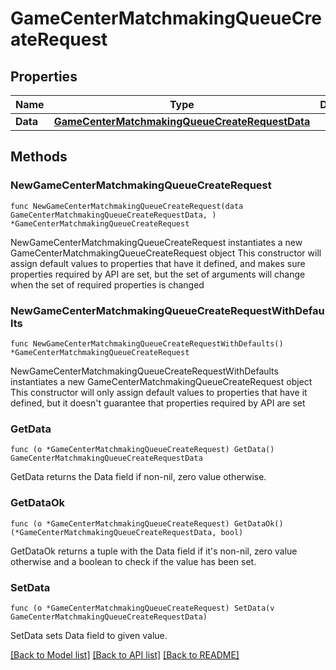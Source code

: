 # GameCenterMatchmakingQueueCreateRequest

## Properties

Name | Type | Description | Notes
------------ | ------------- | ------------- | -------------
**Data** | [**GameCenterMatchmakingQueueCreateRequestData**](GameCenterMatchmakingQueueCreateRequestData.md) |  | 

## Methods

### NewGameCenterMatchmakingQueueCreateRequest

`func NewGameCenterMatchmakingQueueCreateRequest(data GameCenterMatchmakingQueueCreateRequestData, ) *GameCenterMatchmakingQueueCreateRequest`

NewGameCenterMatchmakingQueueCreateRequest instantiates a new GameCenterMatchmakingQueueCreateRequest object
This constructor will assign default values to properties that have it defined,
and makes sure properties required by API are set, but the set of arguments
will change when the set of required properties is changed

### NewGameCenterMatchmakingQueueCreateRequestWithDefaults

`func NewGameCenterMatchmakingQueueCreateRequestWithDefaults() *GameCenterMatchmakingQueueCreateRequest`

NewGameCenterMatchmakingQueueCreateRequestWithDefaults instantiates a new GameCenterMatchmakingQueueCreateRequest object
This constructor will only assign default values to properties that have it defined,
but it doesn't guarantee that properties required by API are set

### GetData

`func (o *GameCenterMatchmakingQueueCreateRequest) GetData() GameCenterMatchmakingQueueCreateRequestData`

GetData returns the Data field if non-nil, zero value otherwise.

### GetDataOk

`func (o *GameCenterMatchmakingQueueCreateRequest) GetDataOk() (*GameCenterMatchmakingQueueCreateRequestData, bool)`

GetDataOk returns a tuple with the Data field if it's non-nil, zero value otherwise
and a boolean to check if the value has been set.

### SetData

`func (o *GameCenterMatchmakingQueueCreateRequest) SetData(v GameCenterMatchmakingQueueCreateRequestData)`

SetData sets Data field to given value.



[[Back to Model list]](../README.md#documentation-for-models) [[Back to API list]](../README.md#documentation-for-api-endpoints) [[Back to README]](../README.md)


